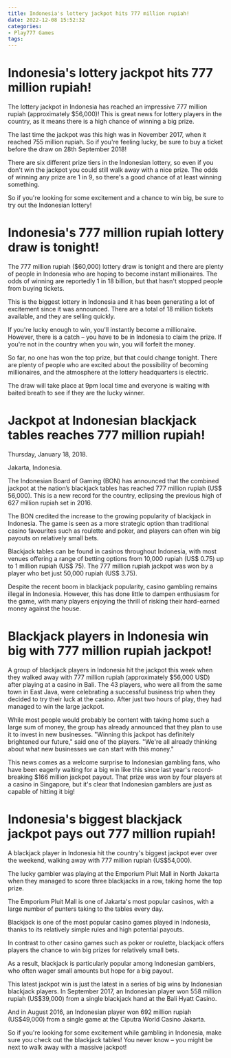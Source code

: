 ```yaml
---
title: Indonesia's lottery jackpot hits 777 million rupiah!
date: 2022-12-08 15:52:32
categories:
- Play777 Games
tags:
---
```



#  Indonesia's lottery jackpot hits 777 million rupiah!

The lottery jackpot in Indonesia has reached an impressive 777 million rupiah (approximately $56,000)! This is great news for lottery players in the country, as it means there is a high chance of winning a big prize.

The last time the jackpot was this high was in November 2017, when it reached 755 million rupiah. So if you're feeling lucky, be sure to buy a ticket before the draw on 28th September 2018!

There are six different prize tiers in the Indonesian lottery, so even if you don't win the jackpot you could still walk away with a nice prize. The odds of winning any prize are 1 in 9, so there's a good chance of at least winning something.

So if you're looking for some excitement and a chance to win big, be sure to try out the Indonesian lottery!

#  Indonesia's 777 million rupiah lottery draw is tonight!

The 777 million rupiah ($60,000) lottery draw is tonight and there are plenty of people in Indonesia who are hoping to become instant millionaires. The odds of winning are reportedly 1 in 18 billion, but that hasn't stopped people from buying tickets.

This is the biggest lottery in Indonesia and it has been generating a lot of excitement since it was announced. There are a total of 18 million tickets available, and they are selling quickly.

If you're lucky enough to win, you'll instantly become a millionaire. However, there is a catch – you have to be in Indonesia to claim the prize. If you're not in the country when you win, you will forfeit the money.

So far, no one has won the top prize, but that could change tonight. There are plenty of people who are excited about the possibility of becoming millionaires, and the atmosphere at the lottery headquarters is electric.

The draw will take place at 9pm local time and everyone is waiting with baited breath to see if they are the lucky winner.

#  Jackpot at Indonesian blackjack tables reaches 777 million rupiah!

Thursday, January 18, 2018.

Jakarta, Indonesia.

The Indonesian Board of Gaming (BON) has announced that the combined jackpot at the nation’s blackjack tables has reached 777 million rupiah (US$ 56,000). This is a new record for the country, eclipsing the previous high of 627 million rupiah set in 2016.

The BON credited the increase to the growing popularity of blackjack in Indonesia. The game is seen as a more strategic option than traditional casino favourites such as roulette and poker, and players can often win big payouts on relatively small bets.

Blackjack tables can be found in casinos throughout Indonesia, with most venues offering a range of betting options from 10,000 rupiah (US$ 0.75) up to 1 million rupiah (US$ 75). The 777 million rupiah jackpot was won by a player who bet just 50,000 rupiah (US$ 3.75).

Despite the recent boom in blackjack popularity, casino gambling remains illegal in Indonesia. However, this has done little to dampen enthusiasm for the game, with many players enjoying the thrill of risking their hard-earned money against the house.

#  Blackjack players in Indonesia win big with 777 million rupiah jackpot!

A group of blackjack players in Indonesia hit the jackpot this week when they walked away with 777 million rupiah (approximately $56,000 USD) after playing at a casino in Bali. The 43 players, who were all from the same town in East Java, were celebrating a successful business trip when they decided to try their luck at the casino. After just two hours of play, they had managed to win the large jackpot.

While most people would probably be content with taking home such a large sum of money, the group has already announced that they plan to use it to invest in new businesses. "Winning this jackpot has definitely brightened our future," said one of the players. "We're all already thinking about what new businesses we can start with this money."

This news comes as a welcome surprise to Indonesian gambling fans, who have been eagerly waiting for a big win like this since last year's record-breaking $166 million jackpot payout. That prize was won by four players at a casino in Singapore, but it's clear that Indonesian gamblers are just as capable of hitting it big!

#  Indonesia's biggest blackjack jackpot pays out 777 million rupiah!

A blackjack player in Indonesia hit the country's biggest jackpot ever over the weekend, walking away with 777 million rupiah (US$54,000).

The lucky gambler was playing at the Emporium Pluit Mall in North Jakarta when they managed to score three blackjacks in a row, taking home the top prize.

The Emporium Pluit Mall is one of Jakarta's most popular casinos, with a large number of punters taking to the tables every day.

Blackjack is one of the most popular casino games played in Indonesia, thanks to its relatively simple rules and high potential payouts.

In contrast to other casino games such as poker or roulette, blackjack offers players the chance to win big prizes for relatively small bets.

As a result, blackjack is particularly popular among Indonesian gamblers, who often wager small amounts but hope for a big payout.

This latest jackpot win is just the latest in a series of big wins by Indonesian blackjack players. In September 2017, an Indonesian player won 558 million rupiah (US$39,000) from a single blackjack hand at the Bali Hyatt Casino.

And in August 2016, an Indonesian player won 692 million rupiah (US$49,000) from a single game at the Ciputra World Casino Jakarta.

So if you're looking for some excitement while gambling in Indonesia, make sure you check out the blackjack tables! You never know – you might be next to walk away with a massive jackpot!